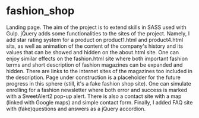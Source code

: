# fashion_shop
Landing page. The aim of the project is to extend skills in SASS used with Gulp. jQuery adds some functionalities to the sites of the project. Namely, I add star rating system for a product on product1.html and product4.html sits, as well as animation of the content of the company's history and its values that can be showed and hidden on the about.html site. One can enjoy similar effects on the fashion.html site where both important fashion terms and short description of fashion magazines can be expanded and hidden. There are links to the internet sites of the magazines too included in the description. Page under construction is a placeholder for the future progress in this sphere (still, it's a fake fashion shop site). One can simulate enrolling for a fashion newsletter where both error and success is marked with a SweetAlert2 pop-up alert. There is also a contact site with a map (linked with Google maps) and simple contact form. Finally, I added FAQ site with (fake)questions and answers as a jQuery accordion.
